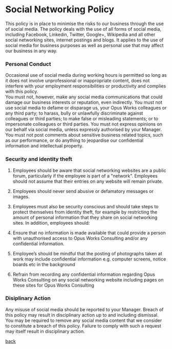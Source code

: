 # Social Networking Policy

This policy is in place to minimise the risks to our business through the use of social media.  The policy deals with the use of all forms of social media, including Facebook, Linkedin, Twitter, Google+, Wikipedia and all other social networking sites, internet postings and blogs.   It applies to the use of social media for business purposes as well as personal use that may affect our business in any way.   


### Personal Conduct
Occasional use of social media during working hours is permitted so long as it does not involve unprofessional or inappropriate content, does not interfere with your employment responsibilities or productivity and complies with this policy.  
You must not, however, make any social media communications that could damage our business interests or reputation, even indirectly.  You must not use social media to defame or disparage us, your Opus Works colleagues or any third party; to harass, bully or unlawfully discriminate against colleagues or third parties; to make false or misleading statements; or to impersonate colleagues or third parties.   You must not express opinions on our behalf via social media, unless expressly authorised by your Manager.  You must not post comments about sensitive business related topics, such as our performance, or do anything to jeopardise our confidential information and intellectual property. 


### Security and identity theft

1. Employees should be aware that social networking websites are a public forum, particularly if the employee is part of a "network". Employees should not assume that their entries on any website will remain private.

1. Employees should never send abusive or defamatory messages or images.

1. Employees must also be security conscious and should take steps to protect themselves from identity theft, for example by restricting the amount of personal information that they share on social networking sites. In addition, employees should:

1. Ensure that no information is made available that could provide a person with unauthorised access to Opus Works Consulting and/or any confidential information.

1. Employee’s should be mindful that the posting of photographs taken at work may include confidential information e.g. computer screens, notice boards etc in the background

1. Refrain from recording any confidential information regarding Opus Works Consulting on any social networking website including pages on these sites for Opus Works Consulting
 

### Disiplinary Action
Any misuse of social media should be reported to your Manager. Breach of this policy may result in disciplinary action up to and including dismissal.  You may be required to remove any social media content that we consider to constitute a breach of this policy.  Failure to comply with such a request may itself result in disciplinary action. 

[back](../README.md#a-z-policies)
